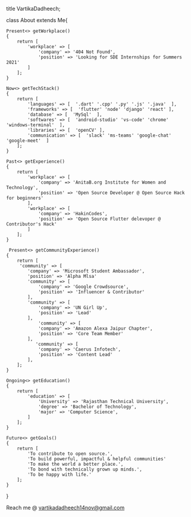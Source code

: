 title VartikaDadheech;

class About extends Me{

    Present<> getWorkplace()
    {
        return [
            'workplace' => [
                'company' => '404 Not Found',
                'position' => 'Looking for SDE Internships for Summers 2021'
            ]
        ];
    }

    Now<> getTechStack()
    {
        return [
            'languages' => [  '.dart' '.cpp' '.py' '.js' '.java'  ],
            'frameworks' => [  'flutter' 'node' 'django' 'react' ],
            'database' => [  'MySql'  ],
            'softwares' => [  'android-studio' 'vs-code' 'chrome' 'windows-terminal'  ],
            'libraries' => [  'openCV' ],
            'communication' => [  'slack' 'ms-teams' 'google-chat' 'google-meet'  ]
        ];
    }
    
    Past<> getExperience()
    {
        return [
            'workplace' => [
                'company' => 'AnitaB.org Institute for Women and Technology',
                'position' => 'Open Source Developer @ Open Source Hack for beginners'
            ],
            'workplace' => [
                'company' => 'HakinCodes',
                'position' => 'Open Source Flutter delevoper @ Contributor's Hack'
            ]
        ];
    }
    
     Present<> getCommunityExperience()
    {
        return [
         'community' => [
            'company' => 'Microsoft Student Ambassador',
            'position' => 'Alpha Mlsa'
            'community' => [
                'company' => 'Google Crowdsource',
                'position' => 'Influencer & Contributor'
            ],
            'community' => [
                'company' => 'UN Girl Up',
                'position' => 'Lead'
            ],
                'community' => [
                'company' => 'Amazon Alexa Jaipur Chapter',
                'position' => 'Core Team Member'
            ],
               'community' => [
                'company' => 'Caerus Infotech',
                'position' => 'Content Lead'
            ],
        ];
    }
    
    Ongoing<> getEducation()
    {
        return [
            'education' => [
                'University' => 'Rajasthan Technical University',
                'degree' => 'Bachelor of Technology',
                'major' => 'Computer Science',
            ]
        ];
    }

    Future<> getGoals()
    {
        return [
            'To contribute to open source.',
            'To build powerful, impactful & helpful communities'
            'To make the world a better place.',
            'To bond with technically grown up minds.',
            'To be happy with life.'
        ];
    }
}





Reach me @ vartikadadheech14nov@gmail.com

